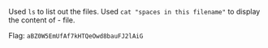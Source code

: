 Used `ls` to list out the files. Used `cat "spaces in this filename"` to display the content of - file.

Flag: `aBZ0W5EmUfAf7kHTQeOwd8bauFJ2lAiG`

